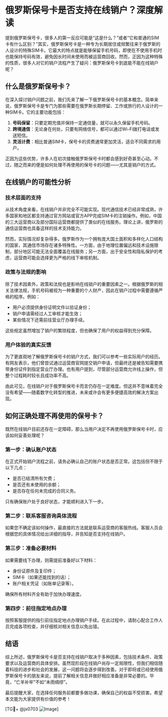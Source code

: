 # 俄罗斯保号卡是否支持在线销户？深度解读

提到俄罗斯保号卡，很多人的第一反应可能是“这是什么？”或者“它和普通的SIM卡有什么区别？”其实，俄罗斯保号卡是一种专为长期居住或频繁往来于俄罗斯的人设计的特殊SIM卡。它最大的特点就是能够保留手机号码，即使在不使用手机时也能保持号码有效，避免因长时间未使用而被运营商回收。然而，正因为这种特殊的性质，很多人对它的销户流程产生了疑问：俄罗斯保号卡到底能不能在线销户呢？

## 什么是俄罗斯保号卡？

在深入探讨销户问题之前，我们先来了解一下俄罗斯保号卡的基本概念。简单来说，俄罗斯保号卡是专门为那些需要在俄罗斯长期停留、工作或旅行的人设计的一种SIM卡。它的主要功能包括：

1. **号码保留**：只要定期充值并保持一定通信量，就可以永久保留手机号码。
2. **跨境通信**：无论身在何处，只要有网络信号，都可以通过Wi-Fi拨打电话或发送短信。
3. **灵活计费**：相比普通SIM卡，保号卡的资费通常更加灵活，适合不同需求的用户。

正因为这些优势，许多人在初次接触俄罗斯保号卡时都会感到好奇甚至心动。不过，随之而来的便是如何处理不再使用的保号卡的问题——尤其是销户的方式。

## 在线销户的可能性分析

### 技术层面的支持

从技术角度来看，在线销户并非完全不可能实现。现代通信技术已经非常成熟，许多国家和地区都支持通过官方网站或官方APP完成SIM卡的注销操作。例如，中国的三大运营商以及部分国际运营商都提供了类似的在线服务。理论上讲，俄罗斯的通信运营商也具备这样的技术支持能力。

然而，实际情况却复杂得多。俄罗斯作为一个拥有庞大国土面积和多样化人口结构的国家，其通信市场存在诸多特殊性。一方面，由于地理位置偏远和技术设施限制，部分地区可能无法全面覆盖在线服务；另一方面，出于安全性和隐私保护的考虑，运营商可能会选择更为严格的线下审核机制。

### 政策与法规的影响

除了技术因素外，政策和法规也是影响在线销户的重要因素之一。根据俄罗斯的相关法律法规，手机号码被视为一种重要的个人财产，因此在销户过程中需要遵循严格的程序。例如：

- 用户必须提供身份证明文件以验证身份；
- 销户申请需经过人工审核才能生效；
- 某些情况下还需前往营业厅办理手续。

这些规定虽然增加了销户的繁琐程度，但也确保了用户的权益得到充分保障。

### 用户体验的真实反馈

为了更直观地了解俄罗斯保号卡的销户方式，我们可以参考一些实际用户的经历。有网友表示，他们曾尝试通过运营商官网提交销户申请，但最终还是被告知需要携带身份证件到指定营业厅办理。也有用户提到，尽管部分运营商允许线上操作，但整个过程耗时较长且成功率不高。

由此可见，在线销户对于俄罗斯保号卡而言仍存在一定难度。但这并不意味着完全没有希望——随着数字化转型的推进，未来或许会有更多便捷高效的解决方案出现。

## 如何正确处理不再使用的保号卡？

既然在线销户目前还存在一定障碍，那么当用户决定不再使用俄罗斯保号卡时，应该如何妥善处理呢？

### 第一步：确认账户状态

在正式开始销户流程之前，请务必确认自己的账户状态是否正常。这包括但不限于以下几点：

- 是否已结清所有欠费；
- 是否还有未使用的余额；
- 是否存在任何未完成的合同义务。

只有确保账户处于良好状态，才能顺利进入下一步。

### 第二步：联系客服咨询具体流程

如果您不确定该如何操作，最直接的方法就是联系运营商的客服热线。客服人员会根据您的具体情况给出详细的指导，并告知是否支持在线销户。

### 第三步：准备必要材料

如果需要线下办理，则需提前准备好以下材料：

- 身份证原件及复印件；
- SIM卡（如果还能找到的话）；
- 账户相关凭证（如账单记录等）。

确保所有材料齐全有助于加快办理速度。

### 第四步：前往指定地点办理

按照客服提供的指引前往指定地点办理销户手续。在此过程中，请耐心配合工作人员完成各项检查，并仔细核对相关信息以免出错。

## 结语

综上所述，俄罗斯保号卡是否支持在线销户取决于多种因素，包括技术条件、政策要求以及运营商的具体安排。虽然现阶段在线销户尚存一定局限性，但我们相信随着科技的进步和社会的发展，这一问题将会逐步得到改善。对于即将或已经使用俄罗斯保号卡的朋友来说，提前了解相关信息并做好相应准备是非常必要的。毕竟，“亡羊补牢”不如“未雨绸缪”。

最后提醒大家，在选择任何服务前都要多做功课，确保自己的权益不受损害。希望本文能为大家提供有价值的参考！

[TG💪+ @jx0703 ![Image](https://github.com/user-attachments/assets/dbca1d08-cadb-493c-b0ec-ad6f7a83f270)]